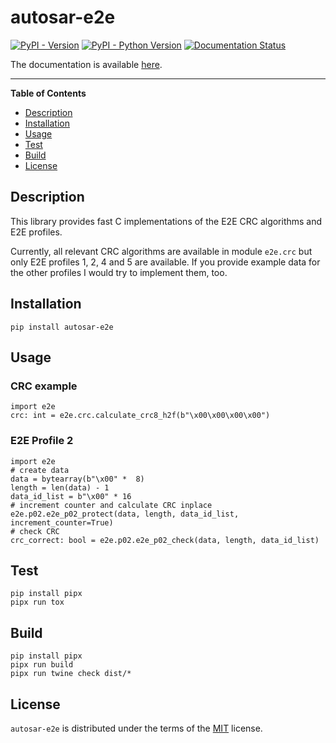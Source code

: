 # autosar-e2e

[![PyPI - Version](https://img.shields.io/pypi/v/autosar-e2e.svg)](https://pypi.org/project/autosar-e2e)
[![PyPI - Python Version](https://img.shields.io/pypi/pyversions/autosar-e2e.svg)](https://pypi.org/project/autosar-e2e)
[![Documentation Status](https://readthedocs.org/projects/autosar-e2e/badge/?version=latest)](https://autosar-e2e.readthedocs.io/en/latest/?badge=latest)

The documentation is available [here](https://autosar-e2e.readthedocs.io/en/latest/).

-----

**Table of Contents**

- [Description](#description)
- [Installation](#installation)
- [Usage](#usage)
- [Test](#test)
- [Build](#build)
- [License](#license)

## Description

This library provides fast C implementations of the E2E CRC algorithms and E2E profiles. 

Currently, all relevant CRC algorithms are available in module `e2e.crc`
but only E2E profiles 1, 2, 4 and 5 are available. 
If you provide example data for the other profiles I would try to implement them, too.

## Installation

```console
pip install autosar-e2e
```

## Usage

### CRC example
```python3
import e2e
crc: int = e2e.crc.calculate_crc8_h2f(b"\x00\x00\x00\x00")
```

### E2E Profile 2
```python3
import e2e
# create data
data = bytearray(b"\x00" *  8)
length = len(data) - 1
data_id_list = b"\x00" * 16
# increment counter and calculate CRC inplace
e2e.p02.e2e_p02_protect(data, length, data_id_list, increment_counter=True)
# check CRC
crc_correct: bool = e2e.p02.e2e_p02_check(data, length, data_id_list)
```

## Test

```console
pip install pipx
pipx run tox
```

## Build

```console
pip install pipx
pipx run build
pipx run twine check dist/*
```

## License

`autosar-e2e` is distributed under the terms of the [MIT](https://spdx.org/licenses/MIT.html) license.

